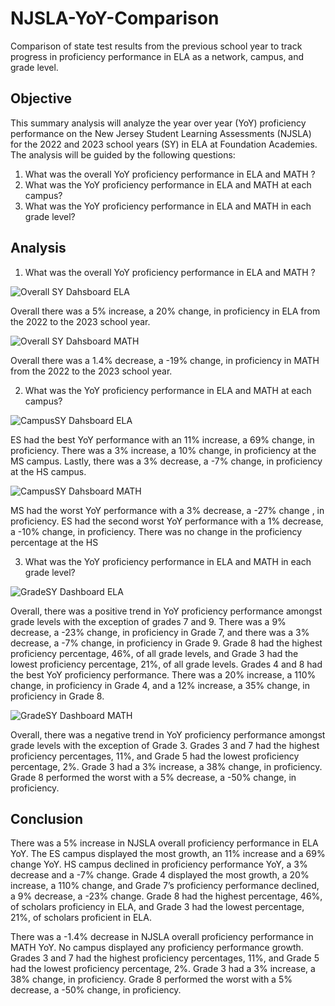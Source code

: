 # NJSLA-YoY-Comparison
Comparison of state test results from the previous school year to track progress in proficiency performance in ELA as a network, campus, and grade level. 

## Objective

This summary analysis will analyze the year over year (YoY) proficiency performance on the New Jersey Student Learning Assessments (NJSLA) for the 2022 and 2023 school years (SY) in ELA at Foundation Academies. The analysis will be guided by the following questions:

1. What was the overall YoY proficiency performance in ELA and MATH ?
2. What was the YoY proficiency performance in ELA and MATH at each campus?
3. What was the YoY proficiency performance in ELA and MATH in each grade level?


## Analysis

1. What was the overall YoY proficiency performance in ELA and MATH ?

![Overall SY Dahsboard ELA](https://github.com/Scipio94/NJSLA-YoY-Comparison/assets/112409778/c173dc39-7d04-420a-9f13-7a852d6fdb6f)

Overall there was a 5% increase, a 20% change, in proficiency in ELA from the 2022 to the 2023 school year. 

![Overall SY Dahsboard MATH](https://github.com/Scipio94/NJSLA-YoY-Comparison/assets/112409778/46bc0a29-eaef-4408-95cb-cd133b05c3e3)

Overall there was a 1.4% decrease, a -19% change, in proficiency in MATH from the 2022 to the 2023 school year. 


2. What was the YoY proficiency performance in ELA and MATH at each campus?

![CampusSY Dahsboard ELA](https://github.com/Scipio94/NJSLA-YoY-Comparison/assets/112409778/a91800af-3951-4149-9529-bd8c0cad8450)

ES had the best YoY performance with an 11% increase, a 69% change, in proficiency. There was a 3% increase, a 10% change, in proficiency at the MS campus. Lastly, there was a 3% decrease, a -7% change, in proficiency at the HS campus.

![CampusSY Dahsboard MATH](https://github.com/Scipio94/NJSLA-YoY-Comparison/assets/112409778/bc3435fe-c4d1-4094-bf2d-3ed1f72d4c7f)

MS had the worst YoY performance with a 3% decrease, a -27% change , in proficiency. ES had the second worst YoY performance with a 1% decrease, a -10% change, in proficiency. There was no change in the proficiency percentage at the HS

3. What was the YoY proficiency performance in ELA and MATH in each grade level?

![GradeSY Dashboard ELA](https://github.com/Scipio94/NJSLA-YoY-Comparison/assets/112409778/1aaf3b3d-4a8f-4c35-b6b5-90f6f9679cd7)

Overall, there was a positive trend in YoY proficiency performance amongst grade levels with the exception of grades 7 and 9. There was a 9% decrease, a -23% change, in proficiency in Grade 7, and there was a 3% decrease, a -7% change, in proficiency in Grade 9. Grade 8 had the highest proficiency percentage, 46%, of all grade levels, and Grade 3 had the lowest proficiency percentage, 21%, of all grade levels. Grades 4 and 8 had the best YoY proficiency performance. There was a 20% increase, a 110% change, in proficiency in Grade 4, and a 12% increase, a 35% change, in proficiency in Grade 8.

![GradeSY Dashboard MATH](https://github.com/Scipio94/NJSLA-YoY-Comparison/assets/112409778/c9cbdabd-4a81-43ad-b104-d4180342a6cc)

Overall, there was a negative trend in YoY proficiency performance amongst grade levels with the exception of Grade 3. Grades 3 and 7 had the highest proficiency percentages, 11%, and Grade 5 had the lowest proficiency percentage, 2%. Grade 3 had a 3% increase, a 38% change, in proficiency. Grade 8 performed the worst with a 5% decrease, a -50% change, in proficiency.

## Conclusion

There was a 5% increase in NJSLA overall proficiency performance in ELA YoY. The ES campus displayed the most growth, an 11% increase  and  a 69% change YoY. HS campus declined in proficiency performance YoY,  a 3% decrease and a -7% change. Grade 4 displayed the most growth, a 20% increase, a 110% change, and Grade 7’s proficiency performance declined, a 9% decrease, a -23% change. Grade 8 had the highest percentage, 46%, of scholars proficiency in ELA, and Grade 3 had the lowest percentage, 21%, of scholars proficient in ELA. 

There was a -1.4% decrease in NJSLA overall proficiency performance in MATH YoY. No campus displayed any proficiency performance growth. Grades 3 and 7 had the highest proficiency percentages, 11%, and Grade 5 had the lowest proficiency percentage, 2%. Grade 3 had a 3% increase, a 38% change, in proficiency.  Grade 8 performed the worst with a 5% decrease, a -50% change, in proficiency.


